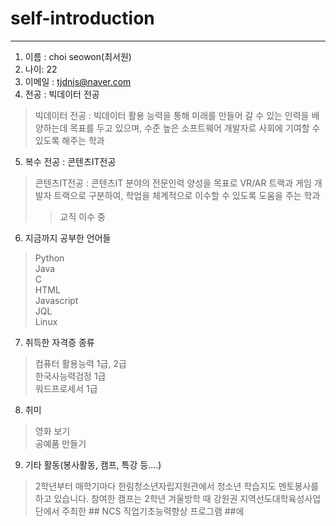 # self-introduction

---------------------------


1. 이름 : choi seowon(최서원)
2. 나이: 22
3. 이메일 : tjdnjs@naver.com
4. 전공 : 빅데이터 전공
> 빅데이터 전공 : 빅데이터 활용 능력을 통해 미래를 만들어 갈 수 있는 인력을 배양하는데 목표를 두고 있으며, 수준 높은 소프트웨어 개발자로 사회에 기여할 수 있도록 해주는 학과
5. 복수 전공 : 콘텐츠IT전공
> 콘텐츠IT전공 : 콘텐츠IT 분야의 전문인력 양성을 목표로 VR/AR 트랙과 게임 개발자 트랙으로 
구분하여, 학업을 체계적으로 이수할 수 있도록 도움을 주는 학과
>> 교직 이수 중
6. 지금까지 공부한 언어들
> Python   
> Java   
> C   
> HTML   
> Javascript     
> JQL       
> Linux

7. 취득한 자격증 종류
> 컴퓨터 활용능력 1급, 2급       
> 한국사능력검정 1급        
> 워드프로세서 1급      

8. 취미
> 영화 보기      
> 공예품 만들기       

9. 기타 활동(봉사활동, 캠프, 특강 등....)       
> 2학년부터 매학기마다 한림청소년자립지원관에서 청소년 학습지도 멘토봉사를 하고 있습니다.
> 참여한 캠프는 2학년 겨울방학 때 강원권 지역선도대학육성사업단에서 주최한 ## NCS 직업기초능력향상 프로그램 ##에 
